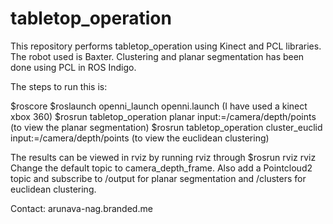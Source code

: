 # tabletop_operation
This repository performs tabletop_operation using Kinect and PCL libraries. The robot used is Baxter. Clustering and planar segmentation has been done using PCL in ROS Indigo.


The steps to run this is:

$roscore 
$roslaunch openni_launch openni.launch (I have used a kinect xbox 360)
$rosrun tabletop_operation planar input:=/camera/depth/points (to view the planar segmentation)
$rosrun tabletop_operation cluster_euclid input:=/camera/depth/points  (to view the euclidean clustering)

The results can be viewed in rviz by running rviz through 
$rosrun rviz rviz 
Change the default topic to camera_depth_frame. Also add a Pointcloud2 topic and subscribe to /output for planar segmentation and /clusters for euclidean clustering.

Contact: 
arunava-nag.branded.me

